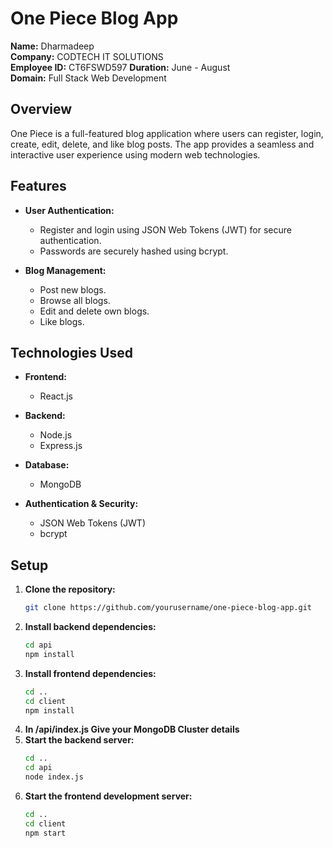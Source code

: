 # One Piece Blog App

**Name:** Dharmadeep  
**Company:** CODTECH IT SOLUTIONS  
**Employee ID:** CT6FSWD597
**Duration:** June - August  
**Domain:** Full Stack Web Development

## Overview

One Piece is a full-featured blog application where users can register, login, create, edit, delete, and like blog posts. The app provides a seamless and interactive user experience using modern web technologies.

## Features

- **User Authentication:**

  - Register and login using JSON Web Tokens (JWT) for secure authentication.
  - Passwords are securely hashed using bcrypt.

- **Blog Management:**
  - Post new blogs.
  - Browse all blogs.
  - Edit and delete own blogs.
  - Like blogs.

## Technologies Used

- **Frontend:**

  - React.js

- **Backend:**

  - Node.js
  - Express.js

- **Database:**

  - MongoDB

- **Authentication & Security:**
  - JSON Web Tokens (JWT)
  - bcrypt

## Setup

1. **Clone the repository:**
   ```bash
   git clone https://github.com/yourusername/one-piece-blog-app.git
   ```
2. **Install backend dependencies:**
   ```bash
   cd api
   npm install
   ```
3. **Install frontend dependencies:**
   ```bash
   cd ..
   cd client
   npm install
   ```
4. **In /api/index.js Give your MongoDB Cluster details**
5. **Start the backend server:**
   ```bash
   cd ..
   cd api
   node index.js
   ```
6. **Start the frontend development server:**
   ```bash
   cd ..
   cd client
   npm start
   ```
